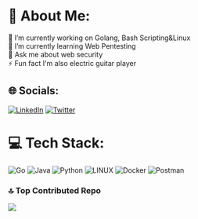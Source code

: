 # 💫 About Me:
🔭 I’m currently working on Golang, Bash Scripting&Linux<br>🌱 I’m currently learning Web Pentesting <br>💬 Ask me about web security<br>⚡ Fun fact I'm also electric guitar player


## 🌐 Socials:
[![LinkedIn](https://img.shields.io/badge/LinkedIn-%230077B5.svg?logo=linkedin&logoColor=white)](https://linkedin.com/in/yusuf-yıldız-64a1931a2) [![Twitter](https://img.shields.io/badge/Twitter-%231DA1F2.svg?logo=Twitter&logoColor=white)](https://twitter.com/GreaIyve) 

# 💻 Tech Stack:
![Go](https://img.shields.io/badge/go-%2300ADD8.svg?style=for-the-badge&logo=go&logoColor=white) ![Java](https://img.shields.io/badge/java-%23ED8B00.svg?style=for-the-badge&logo=java&logoColor=white) ![Python](https://img.shields.io/badge/python-3670A0?style=for-the-badge&logo=python&logoColor=ffdd54) ![LINUX](https://img.shields.io/badge/Linux-FCC624?style=for-the-badge&logo=linux&logoColor=black) ![Docker](https://img.shields.io/badge/docker-%230db7ed.svg?style=for-the-badge&logo=docker&logoColor=white) ![Postman](https://img.shields.io/badge/Postman-FF6C37?style=for-the-badge&logo=postman&logoColor=white)

### 🔝 Top Contributed Repo
![](https://github-contributor-stats.vercel.app/api?username=grealyve&limit=5&theme=dark&combine_all_yearly_contributions=true)
